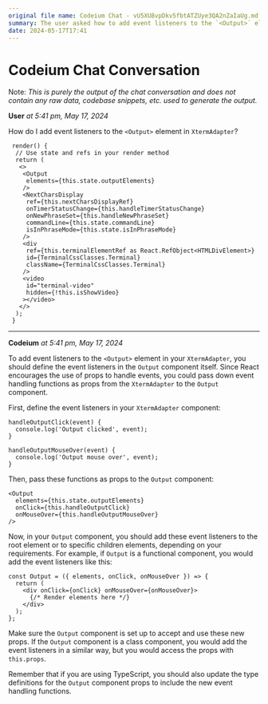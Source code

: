 ```yaml
---
original file name: Codeium Chat - vU5XU8vpDkv5fbtATZUye3QA2nZaIaUg.md
summary: The user asked how to add event listeners to the `<Output>` element in the `XtermAdapter` component. The assistant provided guidance on defining event handling functions in the `XtermAdapter` component and passing them down as props to the `Output` component. The assistant also explained how to add these event listeners within the `Output` component, whether it is a functional component or a class component, and mentioned the importance of updating type definitions if using TypeScript.
date: 2024-05-17T17:41
---
```


# Codeium Chat Conversation

Note: _This is purely the output of the chat conversation and does not contain any raw data, codebase snippets, etc. used to generate the output._

**User** _at 5:41 pm, May 17, 2024_

How do I add event listeners to the `<Output>` element in `XtermAdapter`?

```tsx
 render() {
  // Use state and refs in your render method
  return (
   <>
    <Output
     elements={this.state.outputElements}
    />
    <NextCharsDisplay
     ref={this.nextCharsDisplayRef}
     onTimerStatusChange={this.handleTimerStatusChange}
     onNewPhraseSet={this.handleNewPhraseSet}
     commandLine={this.state.commandLine}
     isInPhraseMode={this.state.isInPhraseMode}
    />
    <div
     ref={this.terminalElementRef as React.RefObject<HTMLDivElement>}
     id={TerminalCssClasses.Terminal}
     className={TerminalCssClasses.Terminal}
    />
    <video
     id="terminal-video"
     hidden={!this.isShowVideo}
    ></video>
   </>
  );
 }
```

---

**Codeium** _at 5:41 pm, May 17, 2024_

To add event listeners to the `<Output>` element in your `XtermAdapter`, you should define the event listeners in the `Output` component itself. Since React encourages the use of props to handle events, you could pass down event handling functions as props from the `XtermAdapter` to the `Output` component.

First, define the event listeners in your `XtermAdapter` component:

```tsx
handleOutputClick(event) {
  console.log('Output clicked', event);
}

handleOutputMouseOver(event) {
  console.log('Output mouse over', event);
}
```

Then, pass these functions as props to the `Output` component:

```tsx
<Output
  elements={this.state.outputElements}
  onClick={this.handleOutputClick}
  onMouseOver={this.handleOutputMouseOver}
/>
```

Now, in your `Output` component, you should add these event listeners to the root element or to specific children elements, depending on your requirements. For example, if `Output` is a functional component, you would add the event listeners like this:

```tsx
const Output = ({ elements, onClick, onMouseOver }) => {
  return (
    <div onClick={onClick} onMouseOver={onMouseOver}>
      {/* Render elements here */}
    </div>
  );
};
```

Make sure the `Output` component is set up to accept and use these new props. If the `Output` component is a class component, you would add the event listeners in a similar way, but you would access the props with `this.props`.

Remember that if you are using TypeScript, you should also update the type definitions for the `Output` component props to include the new event handling functions.